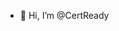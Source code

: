 - 👋 Hi, I’m @CertReady

<!---
CertReady/CertReady is a ✨ special ✨ repository because its `README.md` (this file) appears on your GitHub profile.
You can click the Preview link to take a look at your changes.
--->
